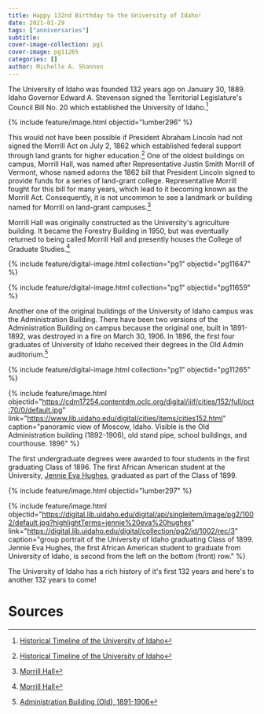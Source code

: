 ```yaml
---
title: Happy 132nd Birthday to the University of Idaho!
date: 2021-01-29
tags: ["anniversaries"]
subtitle: 
cover-image-collection: pg1
cover-image: pg11265
categories: []
author: Michelle A. Shannon
---
```


The University of Idaho was founded 132 years ago on January 30, 1889. Idaho Governor Edward A. Stevenson signed the Territorial Legislature's Council Bill No. 20 which established the University of Idaho.[^1]

{% include feature/image.html objectid="lumber296" %}

This would not have been possible if President Abraham Lincoln had not signed the Morrill Act on July 2, 1862 which established federal support through land grants for higher education.[^2] One of the oldest buildings on campus, Morrill Hall, was named after Representative Justin Smith Morrill of Vermont, whose named adorns the 1862 bill that President Lincoln signed to provide funds for a series of land-grant college. Representative Morrill fought for this bill for many years, which lead to it becoming known as the Morrill Act. Consequently, it is not uncommon to see a landmark or building named for Morrill on land-grant campuses.[^3]

Morrill Hall was originally constructed as the University's agriculture building. It became the Forestry Building in 1950, but was eventually returned to being called Morrill Hall and presently houses the College of Graduate Studies.[^4]

{% include feature/digital-image.html collection="pg1" objectid="pg11647" %}

{% include feature/digital-image.html collection="pg1" objectid="pg11659" %}

Another one of the original buildings of the University of Idaho campus was the Administration Building. There have been two versions of the Administration Building on campus because the original one, built in 1891-1892, was destroyed in a fire on March 30, 1906. In 1896, the first four graduates of University of Idaho received their degrees in the Old Admin auditorium.[^5]

{% include feature/digital-image.html collection="pg1" objectid="pg11265" %}

{% include feature/image.html objectid="https://cdm17254.contentdm.oclc.org/digital/iiif/cities/152/full/pct:70/0/default.jpg" link="https://www.lib.uidaho.edu/digital/cities/items/cities152.html" caption="panoramic view of Moscow, Idaho. Visible is the Old Administration building (1892-1906), old stand pipe, school buildings, and courthouse. 1896" %}

The first undergraduate degrees were awarded to four students in the first graduating Class of 1896. The first African American student at the University, [Jennie Eva Hughes](https://harvester.lib.uidaho.edu/posts/2020/02/02/black-history-month-jennie-eva-hughes.html), graduated as part of the Class of 1899. 

{% include feature/image.html objectid="lumber297" %}

{% include feature/image.html objectid="https://digital.lib.uidaho.edu/digital/api/singleitem/image/pg2/1002/default.jpg?highlightTerms=jennie%20eva%20hughes" link="https://digital.lib.uidaho.edu/digital/collection/pg2/id/1002/rec/3" caption="group portrait of the University of Idaho graduating Class of 1899. Jennie Eva Hughes, the first African American student to graduate from University of Idaho, is second from the left on the bottom (front) row." %}

The University of Idaho has a rich history of it's first 132 years and here's to another 132 years to come!

# Sources

[^1]: [Historical Timeline of the University of Idaho](https://www.lib.uidaho.edu/special-collections/uitimeline.html)

[^2]: [Historical Timeline of the University of Idaho](https://www.lib.uidaho.edu/special-collections/uitimeline.html)

[^3]: [Morrill Hall](https://www.lib.uidaho.edu/digital/campus/locations/MorrillHall.html#more)

[^4]: [Morrill Hall](https://www.lib.uidaho.edu/digital/campus/locations/MorrillHall.html#more)

[^5]: [Administration Building (Old), 1891-1906](https://www.lib.uidaho.edu/digital/campus/locations/AdministrationBuilding(Old).html#more)

[^6]: [unofficial Timeline of the University of Idaho](https://en.wikipedia.org/wiki/Timeline_of_the_University_of_Idaho)